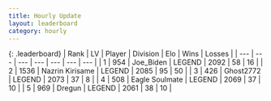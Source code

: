 ```yaml
---
title: Hourly Update
layout: leaderboard
category: hourly
---
```


{: .leaderboard}
| Rank | LV | Player | Division | Elo | Wins | Losses |
| --- | --- | --- | --- | --- | --- | --- |
| <span data-change="0">1</span> | 954 | <span title="ID: 353063">Joe_Biden</span> | LEGEND | <span data-change="0">2092</span> | <span data-change="0">58</span> | <span data-change="0">16</span> |
| <span data-change="0">2</span> | 1536 | <span title="ID: 315148">Nazrin Kirisame</span> | LEGEND | <span data-change="0">2085</span> | <span data-change="0">95</span> | <span data-change="0">50</span> |
| <span data-change="0">3</span> | 426 | <span title="ID: 336637">Ghost2772</span> | LEGEND | <span data-change="0">2073</span> | <span data-change="0">37</span> | <span data-change="0">8</span> |
| <span data-change="0">4</span> | 508 | <span title="ID: 512212">Eagle Soulmate</span> | LEGEND | <span data-change="0">2069</span> | <span data-change="0">37</span> | <span data-change="0">10</span> |
| <span data-change="0">5</span> | 969 | <span title="ID: 337810">Dregun</span> | LEGEND | <span data-change="0">2061</span> | <span data-change="0">38</span> | <span data-change="0">10</span> |